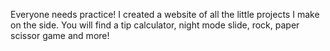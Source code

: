 Everyone needs practice! I created a website of all the little projects I make on the side. You will find a tip calculator, night mode slide, rock, paper scissor game and more!
